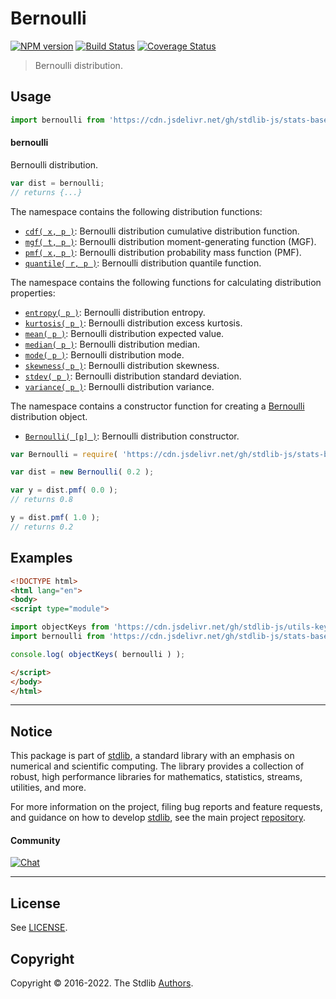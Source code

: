 <!--

@license Apache-2.0

Copyright (c) 2018 The Stdlib Authors.

Licensed under the Apache License, Version 2.0 (the "License");
you may not use this file except in compliance with the License.
You may obtain a copy of the License at

   http://www.apache.org/licenses/LICENSE-2.0

Unless required by applicable law or agreed to in writing, software
distributed under the License is distributed on an "AS IS" BASIS,
WITHOUT WARRANTIES OR CONDITIONS OF ANY KIND, either express or implied.
See the License for the specific language governing permissions and
limitations under the License.

-->

# Bernoulli

[![NPM version][npm-image]][npm-url] [![Build Status][test-image]][test-url] [![Coverage Status][coverage-image]][coverage-url] <!-- [![dependencies][dependencies-image]][dependencies-url] -->

> Bernoulli distribution.



<section class="usage">

## Usage

```javascript
import bernoulli from 'https://cdn.jsdelivr.net/gh/stdlib-js/stats-base-dists-bernoulli@esm/index.mjs';
```

#### bernoulli

Bernoulli distribution.

```javascript
var dist = bernoulli;
// returns {...}
```

The namespace contains the following distribution functions:

<!-- <toc pattern="*+(cdf|pmf|mgf|quantile)*"> -->

<div class="namespace-toc">

-   <span class="signature">[`cdf( x, p )`][@stdlib/stats/base/dists/bernoulli/cdf]</span><span class="delimiter">: </span><span class="description">Bernoulli distribution cumulative distribution function.</span>
-   <span class="signature">[`mgf( t, p )`][@stdlib/stats/base/dists/bernoulli/mgf]</span><span class="delimiter">: </span><span class="description">Bernoulli distribution moment-generating function (MGF).</span>
-   <span class="signature">[`pmf( x, p )`][@stdlib/stats/base/dists/bernoulli/pmf]</span><span class="delimiter">: </span><span class="description">Bernoulli distribution probability mass function (PMF).</span>
-   <span class="signature">[`quantile( r, p )`][@stdlib/stats/base/dists/bernoulli/quantile]</span><span class="delimiter">: </span><span class="description">Bernoulli distribution quantile function.</span>

</div>

<!-- </toc> -->

The namespace contains the following functions for calculating distribution properties:

<!-- <toc pattern="*+(entropy|kurtosis|mean|median|mode|skewness|stdev|variance)*"> -->

<div class="namespace-toc">

-   <span class="signature">[`entropy( p )`][@stdlib/stats/base/dists/bernoulli/entropy]</span><span class="delimiter">: </span><span class="description">Bernoulli distribution entropy.</span>
-   <span class="signature">[`kurtosis( p )`][@stdlib/stats/base/dists/bernoulli/kurtosis]</span><span class="delimiter">: </span><span class="description">Bernoulli distribution excess kurtosis.</span>
-   <span class="signature">[`mean( p )`][@stdlib/stats/base/dists/bernoulli/mean]</span><span class="delimiter">: </span><span class="description">Bernoulli distribution expected value.</span>
-   <span class="signature">[`median( p )`][@stdlib/stats/base/dists/bernoulli/median]</span><span class="delimiter">: </span><span class="description">Bernoulli distribution median.</span>
-   <span class="signature">[`mode( p )`][@stdlib/stats/base/dists/bernoulli/mode]</span><span class="delimiter">: </span><span class="description">Bernoulli distribution mode.</span>
-   <span class="signature">[`skewness( p )`][@stdlib/stats/base/dists/bernoulli/skewness]</span><span class="delimiter">: </span><span class="description">Bernoulli distribution skewness.</span>
-   <span class="signature">[`stdev( p )`][@stdlib/stats/base/dists/bernoulli/stdev]</span><span class="delimiter">: </span><span class="description">Bernoulli distribution standard deviation.</span>
-   <span class="signature">[`variance( p )`][@stdlib/stats/base/dists/bernoulli/variance]</span><span class="delimiter">: </span><span class="description">Bernoulli distribution variance.</span>

</div>

<!-- </toc> -->

The namespace contains a constructor function for creating a [Bernoulli][bernoulli-distribution] distribution object.

<!-- <toc pattern="*ctor*"> -->

<div class="namespace-toc">

-   <span class="signature">[`Bernoulli( [p] )`][@stdlib/stats/base/dists/bernoulli/ctor]</span><span class="delimiter">: </span><span class="description">Bernoulli distribution constructor.</span>

</div>

<!-- </toc> -->

```javascript
var Bernoulli = require( 'https://cdn.jsdelivr.net/gh/stdlib-js/stats-base-dists-bernoulli' ).Bernoulli;

var dist = new Bernoulli( 0.2 );

var y = dist.pmf( 0.0 );
// returns 0.8

y = dist.pmf( 1.0 );
// returns 0.2
```

</section>

<!-- /.usage -->

<section class="examples">

## Examples

<!-- TODO: better examples -->

<!-- eslint no-undef: "error" -->

```html
<!DOCTYPE html>
<html lang="en">
<body>
<script type="module">

import objectKeys from 'https://cdn.jsdelivr.net/gh/stdlib-js/utils-keys@esm/index.mjs';
import bernoulli from 'https://cdn.jsdelivr.net/gh/stdlib-js/stats-base-dists-bernoulli@esm/index.mjs';

console.log( objectKeys( bernoulli ) );

</script>
</body>
</html>
```

</section>

<!-- /.examples -->

<!-- Section for related `stdlib` packages. Do not manually edit this section, as it is automatically populated. -->

<section class="related">

</section>

<!-- /.related -->

<!-- Section for all links. Make sure to keep an empty line after the `section` element and another before the `/section` close. -->


<section class="main-repo" >

* * *

## Notice

This package is part of [stdlib][stdlib], a standard library with an emphasis on numerical and scientific computing. The library provides a collection of robust, high performance libraries for mathematics, statistics, streams, utilities, and more.

For more information on the project, filing bug reports and feature requests, and guidance on how to develop [stdlib][stdlib], see the main project [repository][stdlib].

#### Community

[![Chat][chat-image]][chat-url]

---

## License

See [LICENSE][stdlib-license].


## Copyright

Copyright &copy; 2016-2022. The Stdlib [Authors][stdlib-authors].

</section>

<!-- /.stdlib -->

<!-- Section for all links. Make sure to keep an empty line after the `section` element and another before the `/section` close. -->

<section class="links">

[npm-image]: http://img.shields.io/npm/v/@stdlib/stats-base-dists-bernoulli.svg
[npm-url]: https://npmjs.org/package/@stdlib/stats-base-dists-bernoulli

[test-image]: https://github.com/stdlib-js/stats-base-dists-bernoulli/actions/workflows/test.yml/badge.svg?branch=main
[test-url]: https://github.com/stdlib-js/stats-base-dists-bernoulli/actions/workflows/test.yml?query=branch:main

[coverage-image]: https://img.shields.io/codecov/c/github/stdlib-js/stats-base-dists-bernoulli/main.svg
[coverage-url]: https://codecov.io/github/stdlib-js/stats-base-dists-bernoulli?branch=main

<!--

[dependencies-image]: https://img.shields.io/david/stdlib-js/stats-base-dists-bernoulli.svg
[dependencies-url]: https://david-dm.org/stdlib-js/stats-base-dists-bernoulli/main

-->

[chat-image]: https://img.shields.io/gitter/room/stdlib-js/stdlib.svg
[chat-url]: https://gitter.im/stdlib-js/stdlib/

[stdlib]: https://github.com/stdlib-js/stdlib

[stdlib-authors]: https://github.com/stdlib-js/stdlib/graphs/contributors

[umd]: https://github.com/umdjs/umd
[es-module]: https://developer.mozilla.org/en-US/docs/Web/JavaScript/Guide/Modules

[deno-url]: https://github.com/stdlib-js/stats-base-dists-bernoulli/tree/deno
[umd-url]: https://github.com/stdlib-js/stats-base-dists-bernoulli/tree/umd
[esm-url]: https://github.com/stdlib-js/stats-base-dists-bernoulli/tree/esm

[stdlib-license]: https://raw.githubusercontent.com/stdlib-js/stats-base-dists-bernoulli/main/LICENSE

[bernoulli-distribution]: https://en.wikipedia.org/wiki/Bernoulli_distribution

<!-- <toc-links> -->

[@stdlib/stats/base/dists/bernoulli/ctor]: https://github.com/stdlib-js/stats-base-dists-bernoulli-ctor/tree/esm

[@stdlib/stats/base/dists/bernoulli/entropy]: https://github.com/stdlib-js/stats-base-dists-bernoulli-entropy/tree/esm

[@stdlib/stats/base/dists/bernoulli/kurtosis]: https://github.com/stdlib-js/stats-base-dists-bernoulli-kurtosis/tree/esm

[@stdlib/stats/base/dists/bernoulli/mean]: https://github.com/stdlib-js/stats-base-dists-bernoulli-mean/tree/esm

[@stdlib/stats/base/dists/bernoulli/median]: https://github.com/stdlib-js/stats-base-dists-bernoulli-median/tree/esm

[@stdlib/stats/base/dists/bernoulli/mode]: https://github.com/stdlib-js/stats-base-dists-bernoulli-mode/tree/esm

[@stdlib/stats/base/dists/bernoulli/skewness]: https://github.com/stdlib-js/stats-base-dists-bernoulli-skewness/tree/esm

[@stdlib/stats/base/dists/bernoulli/stdev]: https://github.com/stdlib-js/stats-base-dists-bernoulli-stdev/tree/esm

[@stdlib/stats/base/dists/bernoulli/variance]: https://github.com/stdlib-js/stats-base-dists-bernoulli-variance/tree/esm

[@stdlib/stats/base/dists/bernoulli/cdf]: https://github.com/stdlib-js/stats-base-dists-bernoulli-cdf/tree/esm

[@stdlib/stats/base/dists/bernoulli/mgf]: https://github.com/stdlib-js/stats-base-dists-bernoulli-mgf/tree/esm

[@stdlib/stats/base/dists/bernoulli/pmf]: https://github.com/stdlib-js/stats-base-dists-bernoulli-pmf/tree/esm

[@stdlib/stats/base/dists/bernoulli/quantile]: https://github.com/stdlib-js/stats-base-dists-bernoulli-quantile/tree/esm

<!-- </toc-links> -->

</section>

<!-- /.links -->
